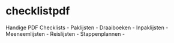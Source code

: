 # checklistpdf
Handige PDF Checklists - Paklijsten - Draaiboeken - Inpaklijsten - Meeneemlijsten - Reislijsten - Stappenplannen - 
